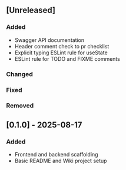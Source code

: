 ## [Unreleased]
### Added
- Swagger API documentation
- Header comment check to pr checklist
- Explicit typing ESLint rule for useState
- ESLint rule for TODO and FIXME comments

### Changed

### Fixed

### Removed

## [0.1.0] - 2025-08-17
### Added
- Frontend and backend scaffolding
- Basic README and Wiki project setup